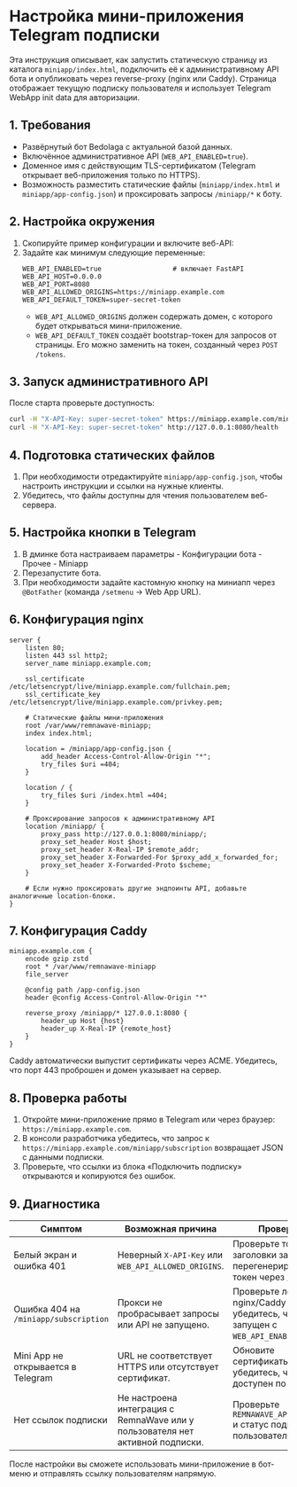 # Настройка мини-приложения Telegram подписки

Эта инструкция описывает, как запустить статическую страницу из каталога `miniapp/index.html`, подключить её к административному API бота и опубликовать через reverse-proxy (nginx или Caddy). Страница отображает текущую подписку пользователя и использует Telegram WebApp init data для авторизации.

## 1. Требования

- Развёрнутый бот Bedolaga c актуальной базой данных.
- Включённое административное API (`WEB_API_ENABLED=true`).
- Доменное имя с действующим TLS-сертификатом (Telegram открывает веб-приложения только по HTTPS).
- Возможность разместить статические файлы (`miniapp/index.html` и `miniapp/app-config.json`) и проксировать запросы `/miniapp/*` к боту.

## 2. Настройка окружения

1. Скопируйте пример конфигурации и включите веб-API:
2. Задайте как минимум следующие переменные:
   ```env
   WEB_API_ENABLED=true                  # включает FastAPI
   WEB_API_HOST=0.0.0.0
   WEB_API_PORT=8080
   WEB_API_ALLOWED_ORIGINS=https://miniapp.example.com
   WEB_API_DEFAULT_TOKEN=super-secret-token
   ```
   - `WEB_API_ALLOWED_ORIGINS` должен содержать домен, с которого будет открываться мини-приложение.
   - `WEB_API_DEFAULT_TOKEN` создаёт bootstrap-токен для запросов от страницы. Его можно заменить на токен, созданный через `POST /tokens`.

## 3. Запуск административного API

После старта проверьте доступность:
```bash
curl -H "X-API-Key: super-secret-token" https://miniapp.example.com/miniapp/health || \
curl -H "X-API-Key: super-secret-token" http://127.0.0.1:8080/health
```

## 4. Подготовка статических файлов

1. При необходимости отредактируйте `miniapp/app-config.json`, чтобы настроить инструкции и ссылки на нужные клиенты.
2. Убедитесь, что файлы доступны для чтения пользователем веб-сервера.

## 5. Настройка кнопки в Telegram

1. В дминке бота настраиваем параметры - Конфигурации бота - Прочее - Miniapp
2. Перезапустите бота. 
3. При необходимости задайте кастомную кнопку на миниапп через `@BotFather` (команда `/setmenu` -> Web App URL).

## 6. Конфигурация nginx

```nginx
server {
    listen 80;
    listen 443 ssl http2;
    server_name miniapp.example.com;

    ssl_certificate     /etc/letsencrypt/live/miniapp.example.com/fullchain.pem;
    ssl_certificate_key /etc/letsencrypt/live/miniapp.example.com/privkey.pem;

    # Статические файлы мини-приложения
    root /var/www/remnawave-miniapp;
    index index.html;

    location = /miniapp/app-config.json {
        add_header Access-Control-Allow-Origin "*";
        try_files $uri =404;
    }

    location / {
        try_files $uri /index.html =404;
    }

    # Проксирование запросов к административному API
    location /miniapp/ {
        proxy_pass http://127.0.0.1:8080/miniapp/;
        proxy_set_header Host $host;
        proxy_set_header X-Real-IP $remote_addr;
        proxy_set_header X-Forwarded-For $proxy_add_x_forwarded_for;
        proxy_set_header X-Forwarded-Proto $scheme;
    }

    # Если нужно проксировать другие эндпоинты API, добавьте аналогичные location-блоки.
}
```

## 7. Конфигурация Caddy

```caddy
miniapp.example.com {
    encode gzip zstd
    root * /var/www/remnawave-miniapp
    file_server

    @config path /app-config.json
    header @config Access-Control-Allow-Origin "*"

    reverse_proxy /miniapp/* 127.0.0.1:8080 {
        header_up Host {host}
        header_up X-Real-IP {remote_host}
    }
}
```
Caddy автоматически выпустит сертификаты через ACME. Убедитесь, что порт 443 проброшен и домен указывает на сервер.

## 8. Проверка работы

1. Откройте мини-приложение прямо в Telegram или через браузер: `https://miniapp.example.com`.
2. В консоли разработчика убедитесь, что запрос к `https://miniapp.example.com/miniapp/subscription` возвращает JSON с данными подписки.
3. Проверьте, что ссылки из блока «Подключить подписку» открываются и копируются без ошибок.

## 9. Диагностика

| Симптом | Возможная причина | Проверка |
|---------|------------------|----------|
| Белый экран и ошибка 401 | Неверный `X-API-Key` или `WEB_API_ALLOWED_ORIGINS`. | Проверьте токен и заголовки запроса, перегенерируйте токен через `/tokens`. |
| Ошибка 404 на `/miniapp/subscription` | Прокси не пробрасывает запросы или API не запущено. | Проверьте лог nginx/Caddy и убедитесь, что бот запущен с `WEB_API_ENABLED=true`. |
| Mini App не открывается в Telegram | URL не соответствует HTTPS или отсутствует сертификат. | Обновите сертификаты и убедитесь, что домен доступен по HTTPS. |
| Нет ссылок подписки | Не настроена интеграция с RemnaWave или у пользователя нет активной подписки. | Проверьте `REMNAWAVE_API_URL/KEY` и статус подписки пользователя. |

После настройки вы сможете использовать мини-приложение в бот-меню и отправлять ссылку пользователям напрямую.
